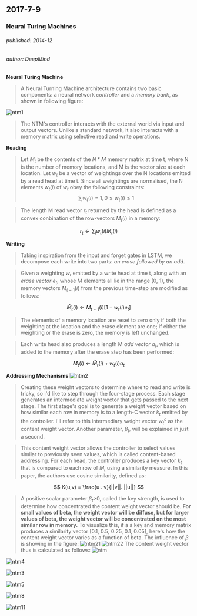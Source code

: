 ## 2017-7-9
### Neural Turing Machines
###### published: 2014-12
###### author: DeepMind

**Neural Turing Machine**
> A Neural Turning Machine architecture contains two basic components: a neural network *controller* and a *memory bank*, as shown in following figure:

![ntm1](../figures/ntm1.png)

> The NTM's controller interacts with the external world via input and output vectors. Unlike a standard network, it also interacts with a memory matrix using selective read and write operations.

**Reading**
> Let $M_t$ be the contents of the $N * M$ memory matrix at time t, where N is the number of memory locations, and M is the vector size at each location. Let $w_t$ be a vector of weightings over the N locations emitted by a read head at time t. Since all weightings are normalised, the N elements $w_t(i)$ of $w_t$ obey the following constraints:
$$
   \sum_{i}w_{t}(i) = 1,  0 \leq w_t(i) \leq 1
$$

> The length M read vector $r_t$ returned by the head is defined as a convex conbination of the row-vectors $M_t(i)$ in a memory:

$$
r_t \leftarrow \sum_{i} w_t(i) M_t(i)
$$

**Writing**
> Taking inspiration from the input and forget gates in LSTM, we decompose each write into two parts: *an erase followed by an add*.

> Given a weighting $w_t$ emitted by a write head at time t, along with an *erase vector* $e_t$, whose $M$ elements all lie in the range (0, 1), the memory vectors $M_{t-1}(i)$ from the previous time-step are modified as follows:

$$
\hat{M}_t(i) \leftarrow M_{t-1}(i)[1-w_t(i)e_t]
$$

> The elements of a memory location are reset to zero only if both the weighting at the location and the erase element are one; if either the weighting or the erase is zero, the memory is left unchanged.

> Each write head also produces a length M *add vector $a_t$*, which is added to the memory after the erase step has been performed:

$$
M_t(i) \leftarrow \hat{M}_t(i) + w_t(i)a_t
$$

**Addressing Mechanisms**
![ntm2](../figures/ntm2.png)

> Creating these weight vectors to determine where to read and write is tricky, so I'd like to step through the four-stage process. Each stage generates an intermediate weight vector that gets passed to the next stage. The first stage's goal is to generate a weight vector based on how similar each row in memory is to a length-C vector $k_t$ emitted by the controller. I'll refer to this intermediary weight vector $w_t^c$ as the content weight vector. Another parameter, $\beta_t$, will be explained in just a second.

> This content weight vector allows the controller to select values similar to previously seen values, which is called content-based addressing. For each head, the controller produces a key vector $k_t$ that is compared to each row of $M_t$ using a similarity measure. In this paper, the authors use cosine similarity, defined as:

$$
K(u,v) = \frac{u . v}{||v||. ||u||}
$$

> A positive scalar parameter $\beta_t$>0, called the key strength, is used to determine how concentrated the content weight vector should be. **For small values of beta, the weight vector will be diffuse, but for larger values of beta, the weight vector will be concentrated on the most similar row in memory.** To visualize this, if a a key and memory matrix produces a similarity vector [0.1, 0.5, 0.25, 0.1, 0.05], here's how the content weight vector varies as a function of beta.
> The influence of $\beta$ is showing in the figure:
![ntm21](../figures/mtn21.png)
![ntm22](../figures/mtn22.png)
> The content weight vector thus is calculated as follows:
![ntm](../figures/ntm7.png)

![ntm4](../figures/ntm4.png)

![ntm3](../figures/ntm3.png)

![ntm5](../figures/ntm5.png)

![ntm8](../figures/ntm8.png)

![ntm11](../figures/ntm11.png)
